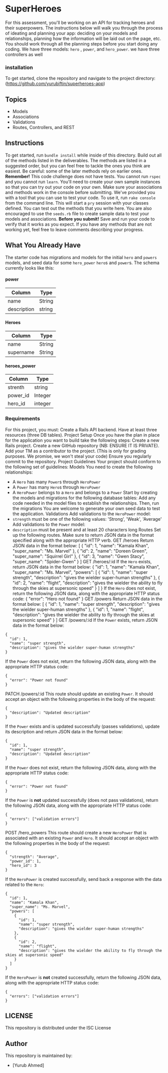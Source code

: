 # SuperHeroes
For this assessment, you'll be working on an API for tracking heroes and their superpowers.
The instructions below will walk you through the process of ideating and planning your app: deciding on your models and relationships, planning how the information will be laid out on the page, etc.
You should work through all the planning steps before you start doing any coding.
We have three models: `hero` ,   `power`, and `hero_power`.
we have three controllers as well
 ### installation
  To get started, clone the repository and navigate to the project directory:
  (https://github.com/yurubiftin/superheroes-app)
## Topics
- Models
- Associations
- Validations
- Routes, Controllers, and REST
## Instructions
To get started, run `bundle install` while inside of this directory.
Build out all of the methods listed in the deliverables. The methods are listed
           in a suggested order, but you can feel free to tackle the ones you think are
easiest. Be careful: some of the later methods rely on earlier ones.
**Remember!** This code challenge does not have tests. You cannot run `rspec`
and you cannot run `learn`. You'll need to create your own sample instances so
that you can try out your code on your own.
Make sure your associations and
methods work in the console before submitting.
We've provided you with a tool that you can use to test your code. To use it,
run `rake console` from the command line. This will start a `pry` session with
your classes defined. You can test out the methods that you write here.
You are
also encouraged to use the `seeds.rb` file to create sample data to test your
models and associations.
**Before you submit!** Save and run your code to verify that it works as you
expect.
If you have any methods that are not working yet, feel free to leave
comments describing your progress.
## What You Already Have
The starter code has migrations and models for the initial `hero` and `powers`
models, and seed data for some `hero_power` `hero`s and `power`s. The schema currently
looks like this:
#### power
| Column | Type   |
| ------ | ------ |
| name   | String |
| description |string|
#### Heroes
| Column | Type    |
| ------ | ------- |
| name   | String  |
|supername| String |
#### heroes_power
| Column | Type    |
| ------ | ------- |
|strenth|string|
| power_id | Integer |
|hero_id|integer|
### Requirements
For this project, you must:
Create a Rails API backend.
Have at least three resources (three DB tables).
Project Setup
Once you have the plan in place for the application you want to build take the following steps:
Create a new Rails project.
Create a new GitHub repository (NB: ENSURE IT IS PRIVATE).
Add your TM as a contributor to the project. (This is only for grading purposes. We promise, we won't steal your code)
Ensure you regularly commit to the repository.
Project Guidelines
Your project should conform to the following set of guidelines:
Models
You need to create the following relationships:
- A `Hero` has many `Power`s through `HeroPower`
- A `Power` has many `Hero`s through `HeroPower`
- A `HeroPower` belongs to a `Hero` and belongs to a `Power`
Start by creating the models and migrations for the following database tables:
Add any code needed in the model files to establish the relationships.
Then, run the migrations
You are welcome to generate your own seed data to test the application.
Validations
Add validations to the `HeroPower` model:
- `strength` must be one of the following values: 'Strong', 'Weak', 'Average'
Add validations to the `Power` model:
- `description` must be present and at least 20 characters long
Routes
Set up the following routes. Make sure to return JSON data in the format
specified along with the appropriate HTTP verb.
GET /heroes
Return JSON data in the format below:
[
{ "id": 1, "name": "Kamala Khan", "super_name": "Ms. Marvel" },
{ "id": 2, "name": "Doreen Green", "super_name": "Squirrel Girl" },
{ "id": 3, "name": "Gwen Stacy", "super_name": "Spider-Gwen" }
]
GET /heroes/:id
If the `Hero` exists, return JSON data in the format below:
{
  "id": 1,
  "name": "Kamala Khan",
  "super_name": "Ms. Marvel",
  "powers": [
    {
      "id": 1,
      "name": "super strength",
      "description": "gives the wielder super-human strengths"
    },
    {
      "id": 2,
      "name": "flight",
      "description": "gives the wielder the ability to fly through the skies at supersonic speed"
    }
  ]
}
If the `Hero` does not exist, return the following JSON data, along with
the appropriate HTTP status code:
{   "error": "Hero not found" }
 GET /powers
Return JSON data in the format below:
[
  {
    "id": 1,
    "name": "super strength",
    "description": "gives the wielder super-human strengths"
  },
  {
    "id": 1,
    "name": "flight",
    "description": "gives the wielder the ability to fly through the skies at supersonic speed"
  }
]
 GET /powers/:id
If the `Power` exists, return JSON data in the format below:
```
{
  "id": 1,
  "name": "super strength",
  "description": "gives the wielder super-human strengths"
}
```
If the `Power` does not exist, return the following JSON data, along with
the appropriate HTTP status code:
```
{
  "error": "Power not found"
}
```
 PATCH /powers/:id
This route should update an existing `Power`. It should accept an object with
the following properties in the body of the request:
```
{
  "description": "Updated description"
}
```
If the `Power` exists and is updated successfully (passes validations), update
its description and return JSON data in the format below:
```
{
  "id": 1,
  "name": "super strength",
  "description": "Updated description"
}
```
If the `Power` does not exist, return the following JSON data, along with
the appropriate HTTP status code:
```
{
  "error": "Power not found"
}
```
If the `Power` is **not** updated successfully (does not pass validations),
return the following JSON data, along with the appropriate HTTP status code:
```
{
  "errors": ["validation errors"]
}
```
 POST /hero_powers
This route should create a new `HeroPower` that is associated with an
existing `Power` and `Hero`. It should accept an object with the following
properties in the body of the request:
```
{
  "strength": "Average",
  "power_id": 1,
  "hero_id": 3
}
```
If the `HeroPower` is created successfully, send back a response with the data
related to the `Hero`:
```
{
  "id": 1,
  "name": "Kamala Khan",
  "super_name": "Ms. Marvel",
  "powers": [
    {
      "id": 1,
      "name": "super strength",
      "description": "gives the wielder super-human strengths"
    },
    {
      "id": 2,
      "name": "flight",
      "description": "gives the wielder the ability to fly through the skies at supersonic speed"
    }
  ]
}
```
If the `HeroPower` is **not** created successfully, return the following
JSON data, along with the appropriate HTTP status code:
```
{
  "errors": ["validation errors"]
}
```
## LICENSE
This repository is distributed under the ISC License
## Author
This repository is maintained by:
- [Yurub Ahmed]